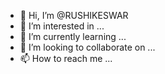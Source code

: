 - 👋 Hi, I’m @RUSHIKESWAR
- 👀 I’m interested in ...
- 🌱 I’m currently learning ...
- 💞️ I’m looking to collaborate on ...
- 📫 How to reach me ...

<!---
enfieldfreaker/enfieldfreaker is a ✨ special ✨ repository because its `README.md` (this file) appears on your GitHub profile.
You can click the Preview link to take a look at your changes.
--->
